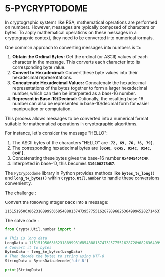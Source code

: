 # 5-PYCRYPTODOME

In cryptographic systems like RSA, mathematical operations are performed on numbers. However, messages are typically composed of characters or bytes. To apply mathematical operations on these messages in a cryptographic context, they need to be converted into numerical formats.

One common approach to converting messages into numbers is to:

1. **Obtain the Ordinal Bytes:** Get the ordinal (or ASCII) values of each character in the message. This converts each character into its corresponding byte value.
2. **Convert to Hexadecimal:** Convert these byte values into their hexadecimal representations.
3. **Concatenate Hexadecimal Values:** Concatenate the hexadecimal representations of the bytes together to form a larger hexadecimal number, which can then be interpreted as a base-16 number.
4. **Represent in Base-10/Decimal:** Optionally, the resulting base-16 number can also be represented in base-10/decimal form for easier manipulation or computation.

This process allows messages to be converted into a numerical format suitable for mathematical operations in cryptographic algorithms.

For instance, let's consider the message "HELLO":

1. The ASCII bytes of the characters "HELLO" are **`[72, 69, 76, 76, 79]`**.
2. The corresponding hexadecimal bytes are **`[0x48, 0x45, 0x4C, 0x4C, 0x4F]`**.
3. Concatenating these bytes gives the base-16 number **`0x48454C4C4F`**.
4. Interpreted in base-10, this becomes **`310400273487`**.

The `PyCryptodome` library in Python provides methods like **`bytes_to_long()`** and **`long_to_bytes()`** within **`Crypto.Util.number`** to handle these conversions conveniently.

The challenge :

Convert the following integer back into a message:

```
11515195063862318899931685488813747395775516287289682636499965282714637259206269
```

The solve code :

```python
from Crypto.Util.number import *

# This is long data 
LongData = 11515195063862318899931685488813747395775516287289682636499965282714637259206269
# Convert it to bytes 
BytesData = long_to_bytes(LongData)
# Then decode the bytes to string using UTF-8 
StringData = BytesData.decode('utf-8')

print(StringData)
```
